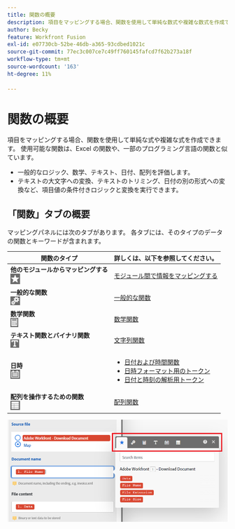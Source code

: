 ```yaml
---
title: 関数の概要
description: 項目をマッピングする場合、関数を使用して単純な数式や複雑な数式を作成できます。
author: Becky
feature: Workfront Fusion
exl-id: e07730cb-52be-46db-a365-93cdbed1021c
source-git-commit: 77ec3c007ce7c49ff760145fafcd7f62b273a18f
workflow-type: tm+mt
source-wordcount: '163'
ht-degree: 11%

---
```


# 関数の概要

項目をマッピングする場合、関数を使用して単純な式や複雑な式を作成できます。 使用可能な関数は、Excel の関数や、一部のプログラミング言語の関数と似ています。

* 一般的なロジック、数学、テキスト、日付、配列を評価します。
* テキストの大文字への変換、テキストのトリミング、日付の別の形式への変換など、項目値の条件付きロジックと変換を実行できます。

## 「関数」タブの概要

マッピングパネルには次のタブがあります。 各タブには、そのタイプのデータの関数とキーワードが含まれます。

| 関数のタイプ | 詳しくは、以下を参照してください。 |
|---|---|
| **他のモジュールからマッピングする**<br>![](assets/toolbar-icon-functions-you-map-from-other-modules.png) | [ モジュール間で情報をマッピングする ](/help/workfront-fusion/create-scenarios/map-data/map-data-from-one-to-another.md) |
| **一般的な関数**<br>![](assets/toolbar-icon-general-function.png) | [ 一般的な関数 ](/help/workfront-fusion/references/mapping-panel/functions/general-functions.md) |
| **数学関数**<br>![](assets/toolbar-icon-math-functions.png) | [ 数学関数 ](/help/workfront-fusion/references/mapping-panel/functions/math-functions.md) |
| **テキスト関数とバイナリ関数**<br>![](assets/toolbar-icon-text&binary-functions.png) | [ 文字列関数 ](/help/workfront-fusion/references/mapping-panel/functions/string-functions.md) |
| **日時** <br> ![](assets/toolbar-icon-date&time-functions.png) | <ul><li>[ 日付および時間関数 ](/help/workfront-fusion/references/mapping-panel/functions/date-and-time-functions.md)</li><li>[ 日時フォーマット用のトークン ](/help/workfront-fusion/references/mapping-panel/functions/tokens-for-date-and-time-formatting.md)</li><li> [ 日付と時刻の解析用トークン ](/help/workfront-fusion/references/mapping-panel/functions/tokens-for-date-and-time-parsing.md)</li></ul> |
| **配列を操作するための関数**<br> ![](assets/toolbar-icon-functions-for-arrays.png) | [ 配列関数 ](/help/workfront-fusion/references/mapping-panel/functions/array-functions.md) |

![](assets/functions-toolbar-350x189.png)
